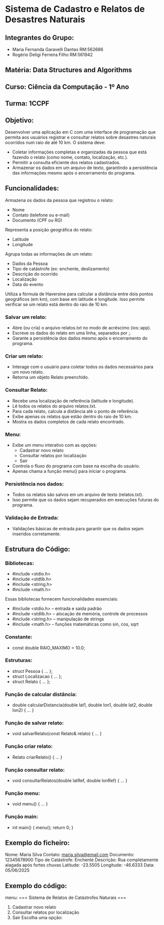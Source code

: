 
# Sistema de Cadastro e Relatos de Desastres Naturais

## Integrantes do Grupo:
- Maria Fernanda Garavelli Dantas  RM:562686
- Rogério Deligi Ferreira Filho    RM:561942

## Matéria: Data Structures and Algorithms
## Curso: Ciência da Computação - 1º Ano
## Turma: 1CCPF

## Objetivo:
Desenvolver uma aplicação em C com uma interface de programação que permita aos usuários registrar e consultar relatos sobre desastres naturais ocorridos num raio de até 10 km. O sistema deve:
- Coletar informações completas e organizadas da pessoa que está fazendo o relato (como nome, contato, localização, etc.).
- Permitir a consulta eficiente dos relatos cadastrados.
- Armazenar os dados em um arquivo de texto, garantindo a persistência das informações mesmo após o encerramento do programa.

## Funcionalidades:
Armazena os dados da pessoa que registrou o relato:
- Nome
- Contato (telefone ou e-mail)
- Documento (CPF ou RG)

Representa a posição geográfica do relato:
- Latitude
- Longitude

Agrupa todas as informações de um relato:
- Dados da Pessoa
- Tipo de catástrofe (ex: enchente, deslizamento)
- Descrição do ocorrido
- Localização
- Data do evento

Utiliza a fórmula de Haversine para calcular a distância entre dois pontos geográficos (em km), com base em latitude e longitude. Isso permite verificar se um relato está dentro do raio de 10 km.

### Salvar um relato:
- Abre (ou cria) o arquivo relatos.txt no modo de acréscimo (ios::app).
- Escreve os dados do relato em uma linha, separados por ;.
- Garante a persistência dos dados mesmo após o encerramento do programa.

### Criar um relato:
- Interage com o usuário para coletar todos os dados necessários para um novo relato.
- Retorna um objeto Relato preenchido.

### Consultar Relato:
- Recebe uma localização de referência (latitude e longitude).
- Lê todos os relatos do arquivo relatos.txt.
- Para cada relato, calcula a distância até o ponto de referência.
- Exibe apenas os relatos que estão dentro do raio de 10 km.
- Mostra os dados completos de cada relato encontrado.

### Menu:
- Exibe um menu interativo com as opções:
  - Cadastrar novo relato
  - Consultar relatos por localização
  - Sair
- Controla o fluxo do programa com base na escolha do usuário.
- Apenas chama a função menu() para iniciar o programa.

### Persistência nos dados:
- Todos os relatos são salvos em um arquivo de texto (relatos.txt).
- Isso permite que os dados sejam recuperados em execuções futuras do programa.

### Validação de Entrada:
- Validações básicas de entrada para garantir que os dados sejam inseridos corretamente.

## Estrutura do Código:

### Bibliotecas:
- #include <stdio.h>
- #include <stdlib.h>
- #include <string.h>
- #include <math.h>

Essas bibliotecas fornecem funcionalidades essenciais:
- #include <stdio.h> – entrada e saída padrão
- #include <stdlib.h> – alocação de memória, controle de processos
- #include <string.h> – manipulação de strings
- #include <math.h> – funções matemáticas como sin, cos, sqrt

### Constante:
- const double RAIO_MAXIMO = 10.0;

### Estruturas:
- struct Pessoa { ... };
- struct Localizacao { ... };
- struct Relato { ... };

### Função de calcular distância:
- double calcularDistancia(double lat1, double lon1, double lat2, double lon2) { ... }

### Função de salvar relato:
- void salvarRelato(const Relato& relato) { ... }

### Função criar relato:
- Relato criarRelato() { ... }

### Função consultar relato:
- void consultarRelatos(double latRef, double lonRef) { ... }

### Função menu:
- void menu() { ... }

### Função main:
- int main() {
    menu();
    return 0;
}

## Exemplo do ficheiro:
Nome: Maria Silva
Contato: maria.silva@email.com
Documento: 12345678900
Tipo de Catástrofe: Enchente
Descrição: Rua completamente alagada após fortes chuvas
Latitude: -23.5505
Longitude: -46.6333
Data: 05/06/2025

## Exemplo do código:
menu: 
=== Sistema de Relatos de Catástrofes Naturais ===
1. Cadastrar novo relato
2. Consultar relatos por localização
0. Sair
Escolha uma opção:
